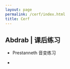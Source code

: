 ```yaml
---
layout: page
permalink: /cerf/index.html
title: Cerf
---
```


## Abdrab | 课后练习

- Prestanneth 音变练习

  <script src="https://kinnuch.github.io/assets/js/prestanneth.js"></script>

- 
